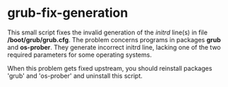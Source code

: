 # grub-fix-generation

This small script fixes the invalid generation of the <i>initrd</i> line(s) in file <b>/boot/grub/grub.cfg</b>.
The problem concerns programs in packages <b>grub</b> and <b>os-prober</b>.
They generate incorrect initrd line, lacking one of the two required parameters for some operating systems.

When this problem gets fixed upstream, you should reinstall packages 'grub' and 'os-prober'
and uninstall this script.
